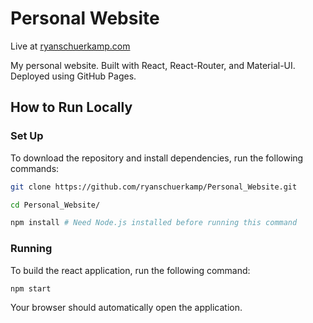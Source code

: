 # Personal Website

Live at [ryanschuerkamp.com](https://ryanschuerkamp.com)

My personal website. Built with React, React-Router, and Material-UI. Deployed using GitHub Pages.

## How to Run Locally

### Set Up

To download the repository and install dependencies, run the following commands:

```bash
git clone https://github.com/ryanschuerkamp/Personal_Website.git
```
```bash
cd Personal_Website/
```
```bash
npm install # Need Node.js installed before running this command
```

### Running

To build the react application, run the following command:

```bash
npm start
```

Your browser should automatically open the application. 

